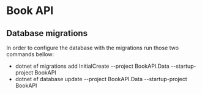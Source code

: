 # Book API

## Database migrations
In order to configure the database with the migrations run those two commands bellow:
- dotnet ef migrations add InitialCreate --project BookAPI.Data --startup-project BookAPI
- dotnet ef database update --project BookAPI.Data --startup-project BookAPI